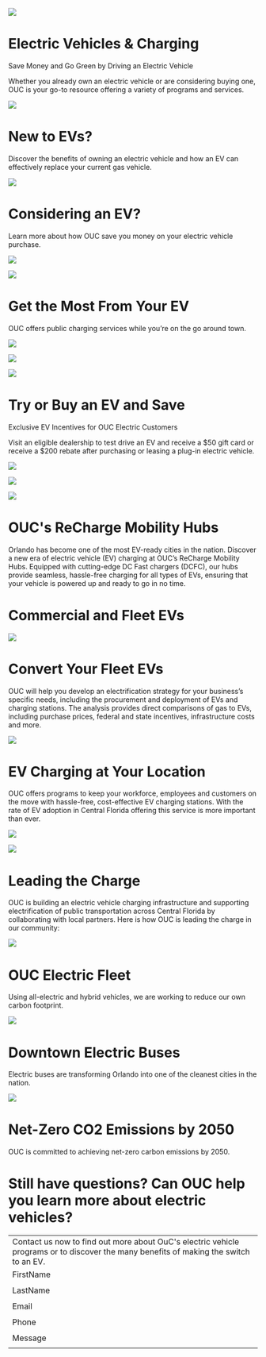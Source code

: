![](images/afe6ba57efd9fb18cd9104a5b75c037e91c99f4b5a5a7d4cbc3c646bfc97aa34.jpg)  

# Electric Vehicles & Charging  

Save Money and Go Green by Driving an Electric Vehicle  

Whether you already own an electric vehicle or are considering buying one, OUC is your go-to resource offering a variety of programs and services.  

![](images/69c95c384acb999afb5f8b64cc58f8ded328e6b2a9ce25eed4b3ba4a55a7f8d0.jpg)  

# New to EVs?  

Discover the benefits of owning an electric vehicle and how an EV can effectively replace your current gas vehicle.  

![](images/5abf1d6b8d068aea22a639a2deaafd5c42670a1a6d6b228f6de20d3a1c41f61e.jpg)  

# Considering an EV?  

Learn more about how OUC save you money on your electric vehicle purchase.  

![](images/a05a0d70edc8a3fd78aeaa3a80fc28337d345df82663214e627103e68e86d9cf.jpg)  

![](images/7b9d596fa4d504c4a1a7e4ea2c0a7d048c773adad31a3afca4c964474ecb47f7.jpg)  

# Get the Most From Your EV  

OUC offers public charging services while you’re on the go around town.  

![](images/0bfe530c6ed7761d3b5065fa6b2a82e79f3bc33a02853137f425cd80c3f849ac.jpg)  

![](images/95078f2dab2fbc5e318698da12ed66cbd1c409cb4145c1ff6ef816f34c883fdb.jpg)  

![](images/9a6aa98373137a7949aaa4f5116502b24a7d685d6aeb26c0407f16d358e40286.jpg)  

# Try or Buy an EV and Save  

Exclusive EV Incentives for OUC Electric Customers  

Visit an eligible dealership to test drive an EV and receive a $\$50$ gift card or receive a $\$200$ rebate after purchasing or leasing a plug-in electric vehicle.  

![](images/62e3e7b716a0f830aaef824beaec8cf887f1beb61ee040e59551657120fce3c7.jpg)  

![](images/19c7d9f50ab66783de784be75cf59486dc45e9478b5cf11c90020c6f39ded9ef.jpg)  

![](images/3432af4e817ee23d0189d9332af55dd58d55c85231387a6d4ee02859f557f42b.jpg)  

# OUC's ReCharge Mobility Hubs  

Orlando has become one of the most EV-ready cities in the nation. Discover a new era of electric vehicle (EV) charging at OUC’s ReCharge Mobility Hubs. Equipped with cutting-edge DC Fast chargers (DCFC), our hubs provide seamless, hassle-free charging for all types of EVs, ensuring that your vehicle is powered up and ready to go in no time.  

# Commercial and Fleet EVs  

![](images/27054fd697eb5b65e89c7fbc9089408497d968860595b4817d119bd2ae7f4818.jpg)  

# Convert Your Fleet EVs  

OUC will help you develop an electrification strategy for your business’s specific needs, including the procurement and deployment of EVs and charging stations. The analysis provides direct comparisons of gas to EVs, including purchase prices, federal and state incentives, infrastructure costs and more.  

![](images/2cc32ceb65d1518f7855085054fb68c04547117e34500006086f876d0d6e679e.jpg)  

# EV Charging at Your Location  

OUC offers programs to keep your workforce, employees and customers on the move with hassle-free, cost-effective EV charging stations. With the rate of EV adoption in Central Florida offering this service is more important than ever.  

![](images/8d85bebb7d3f0175ad9d698559208bfffef8ee8bc0564408b7e5258035cc466e.jpg)  

![](images/f32b28952c4b697e95a55043aadbb270587ccd7ec15ab29de364a67d3fea0d3b.jpg)  

# Leading the Charge  

OUC is building an electric vehicle charging infrastructure and supporting electrification of public transportation across Central Florida by collaborating with local partners. Here is how OUC is leading the charge in our community:  

![](images/23570fa356aead8d03359a11295e6b151622a942020b6bcb914d8e1f231d9224.jpg)  

# OUC Electric Fleet  

Using all-electric and hybrid vehicles, we are working to reduce our own carbon footprint.  

![](images/26facb6df67c80aa653024de1b3a9475af5ea176d769f59447d4c946ddc8f60e.jpg)  

# Downtown Electric Buses  

Electric buses are transforming Orlando into one of the cleanest cities in the nation.  

![](images/ca5f0a0d74f59f6b98dd68762c05240fbc52177fe06e410b39633458dfb770db.jpg)  

# Net-Zero CO2 Emissions by 2050  

OUC is committed to achieving net-zero carbon emissions by 2050.  

# Still have questions? Can OUC help you learn more about electric vehicles?  

<html><body><table><tr><td>Contact us now to find out more about OuC's electric vehicle programs or to discover the many benefits of making the switch to an EV.</td></tr><tr><td>FirstName</td></tr><tr><td></td></tr><tr><td>LastName</td></tr><tr><td></td></tr><tr><td>Email</td></tr><tr><td></td></tr><tr><td>Phone</td></tr><tr><td></td></tr><tr><td>Message</td></tr><tr><td></td></tr></table></body></html>  